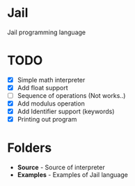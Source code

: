 # Jail
Jail programming language 
# TODO
- [x] Simple math interpreter
- [x] Add float support
- [ ] Sequence of operations (Not works..)
- [x] Add modulus operation
- [x] Add Identifier support (keywords)
- [x] Printing out program 
# Folders
- **Source** - Source of interpreter
- **Examples** - Examples of Jail language